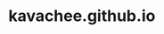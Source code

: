 # kavachee.github.io
<meta name="google-site-verification" content="kgXumagshMoY7JNre0-8nz1nHTzBRdJI9tpX-cJmj34" />
